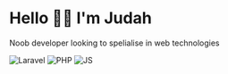 # Hello 👋🏼 I'm Judah

Noob developer looking to spelialise in web technologies

![Laravel](https://img.shields.io/static/v1?style=flat&label=&message=Laravel&color=F05340&logo=laravel&logoColor=FFFFFF)
![PHP](https://img.shields.io/static/v1?style=flat&label=&message=PHP&color=777BB3&logo=php&logoColor=FFFFFF)
![JS](https://img.shields.io/static/v1?style=flat&label=&message=JavaScript&color=F0DB4F&logo=javascript&logoColor=323330)

